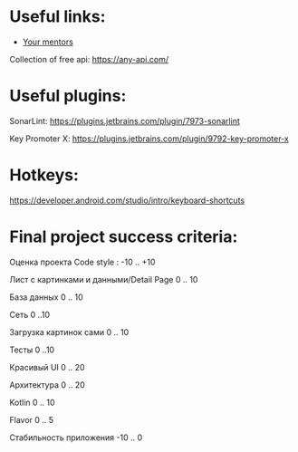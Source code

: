 # Useful links:
- [Your mentors](https://docs.google.com/spreadsheets/d/1eg91p9y_YCM7W3GlDLKIDfyohHzExp0S4jGO9YQVaKI/edit?usp=sharing "Mentors")

Collection of free api: https://any-api.com/

# Useful plugins:
SonarLint: https://plugins.jetbrains.com/plugin/7973-sonarlint

Key Promoter X: https://plugins.jetbrains.com/plugin/9792-key-promoter-x

# Hotkeys:
https://developer.android.com/studio/intro/keyboard-shortcuts


# Final project success criteria:
Оценка проекта
Code style : -10 .. +10

Лист с картинками и данными/Detail Page  0 .. 10

База данных 0 .. 10

Сеть 0 ..10

Загрузка картинок сами 0 .. 10

Тесты 0 ..10

Красивый UI 0 .. 20

Архитектура 0 .. 20

Kotlin 0 .. 10

Flavor 0 .. 5

Стабильность приложения -10 .. 0
